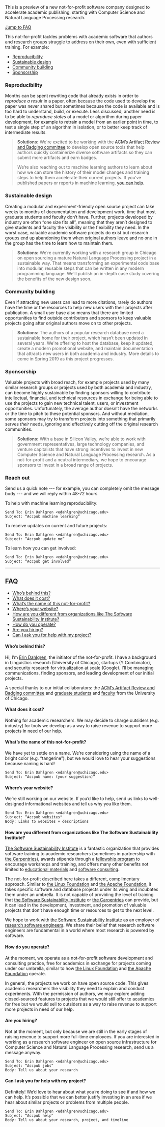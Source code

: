 This is a preview of a new not-for-profit software company designed to accelerate academic publishing, starting with Computer Science and Natural Language Processing research.

[Jump to FAQ](#faq)

This not-for-profit tackles problems with academic software that authors and research groups struggle to address on their own, even with sufficient training. For example:

+ [Reproducibility](#reproducibility)
+ [Sustainable design](#sustainable-design)
+ [Community building](#community-building)
+ [Sponsorship](#sponsorship)

### Reproducibility

Months can be spent rewriting code that already exists in order to *reproduce a result* in a paper, often because the code used to develop the paper was never shared but sometimes because the code is available and is too hard to understand, build, or execute. Less discussed, another need is to be able to *reproduce states* of a model or algorithm during paper development, for example to retrain a model from an earlier point in time, to test a single step of an algorithm in isolation, or to better keep track of intermediate results.

> **Solutions:** We're excited to be working with the [ACM’s Artifact Review and Badging committee](https://www.acm.org/publications/policies/artifact-review-badging) to develop open source tools that help authors quickly containerize diverse software artifacts so they can submit more artifacts and earn badges.
>
> We’re also reaching out to machine learning authors to learn about how we can store the history of their model changes and training steps to help them accelerate their current projects. If you’ve published papers or reports in machine learning, [you can help](#reach-out).

### Sustainable design

Creating a modular and experiment-friendly open source project can take weeks to months of documentation and development work, time that most graduate students and faculty don’t have. Further, projects developed by industry are often “one size fits all”, meaning that they aren’t designed to give students and faculty the visibility or the flexibility they need. In the worst case, valuable academic software projects do exist but research groups end up abandoning them when original authors leave and no one in the group has the time to learn how to maintain them.

> **Solutions:** We’re currently working with a research group in Chicago on open sourcing a mature Natural Language Processing project in a sustainable way. That means transforming an experimental code base into modular, reusable steps that can be written in any modern programming language. We’ll publish an in-depth case study covering the benefits of the new design soon.

### Community building

Even if attracting new users can lead to more citations, rarely do authors have the time or the resources to help new users with their projects after publication. A small user base also means that there are limited opportunities to find outside contributors and sponsors to keep valuable projects going after original authors move on to other projects.

> **Solutions:** The authors of a popular research database need a sustainable home for their project, which hasn’t been updated in several years. We're offering to host the database, keep it updated, create a modern promotional website, and maintain documentation that attracts new users in both academia and industry. More details to come in Spring 2019 as this project progresses.

### Sponsorship

Valuable projects with broad reach, for example projects used by many similar research groups or projects used by both academia and industry, can become highly sustainable by finding sponsors willing to contribute intellectual, financial, and technical resources in exchange for being able to use the projects to gain new technical talent, users, or investment opportunities. Unfortunately, the average author doesn’t have the networks or the time to pitch to these potential sponsors. And without mediation, some sponsors may try to transform projects into something that primarily serves *their* needs, ignoring and effectively cutting off the original research communities.

> **Solutions:** With a base in Silicon Valley, we’re able to work with government representatives, large technology companies, and venture capitalists that have strong incentives to invest in new Computer Science and Natural Language Processing research. As a not-for-profit and a neutral intermediary, we hope to encourage sponsors to invest in a broad range of projects. 

### Reach out

Send us a quick note --- for example, you can completely omit the message body --- and we will reply within 48-72 hours.

To help with machine learning reproducibility:

```
Send To: Erin Dahlgren <edahlgren@uchicago.edu>
Subject: “Accpub machine learning”
```

To receive updates on current and future projects:

```
Send To: Erin Dahlgren <edahlgren@uchicago.edu>
Subject: “Accpub update me”
```

To learn how you can get involved:

```
Send To: Erin Dahlgren <edahlgren@uchicago.edu>
Subject: “Accpub get involved”
```

------

## FAQ

+ [Who’s behind this?](#whos-behind-this)
+ [What does it cost?](#what-does-it-cost)
+ [What’s the name of this not-for-profit?](#whats-the-name-of-this-not-for-profit)
+ [Where’s your website?](#wheres-your-website)
+ [How are you different from organizations like The Software Sustainability Institute?](#how-are-you-different-from-organizations-like-the-software-sustainability-institute)
+ [How do you operate?](#how-do-you-operate)
+ [Are you hiring?](#are-you-hiring)
+ [Can I ask you for help with my project?](#can-i-ask-you-for-help-with-my-project)

#### Who’s behind this?

Hi, I’m [Erin Dahlgren](https://edahlgren.com/), the initiator of the not-for-profit. I have a background in Linguistics research (University of Chicago), startups (Y Combinator), and security research for virtualization at scale (Google). I’ll be managing communications, finding sponsors, and leading development of our initial projects.

A special thanks to our initial collaborators: the [ACM’s Artifact Review and Badging committee](https://www.acm.org/publications/policies/artifact-review-badging) and [graduate students](https://www.cs.uchicago.edu/people/students/) and [faculty](https://www.cs.uchicago.edu/people/faculty/) from the University of Chicago.

#### What does it cost?

Nothing for academic researchers. We may decide to charge outsiders (e.g. industry) for tools we develop as a way to raise revenue to support more projects in need of our help.

#### What’s the name of this not-for-profit?

We have yet to settle on a name. We’re considering using the name of a bright color (e.g. “tangerine”), but we would love to hear your suggestions because naming is hard!

```
Send To: Erin Dahlgren <edahlgren@uchicago.edu>
Subject: “Accpub name: (your suggestion)”
```

#### Where’s your website?

We’re still working on our website. If you’d like to help, send us links to well-designed informational websites and tell us why you like them.

```
Send To: Erin Dahlgren <edahlgren@uchicago.edu>
Subject: “Accpub websites"
Body: Links to websites + descriptions
```

#### How are you different from organizations like The Software Sustainability Institute?

[The Software Sustainability Institute](https://www.software.ac.uk/) is a fantastic organization that provides software training to academic researchers (sometimes in partnership with [the Carpentries](https://carpentries.org/)), awards stipends through a [fellowship program](https://www.software.ac.uk/programmes-and-events/fellowship-programme) to encourage workshops and training, and offers many other benefits not limited to [educational materials](https://www.software.ac.uk/resources/guides) and [software consulting](https://www.software.ac.uk/who-do-we-work).

The not-for-profit described here takes a different, complimentary approach. Similar to [the Linux Foundation](https://www.linuxfoundation.org/) and [the Apache Foundation](https://www.apache.org/), it takes specific software and database projects under its wing and incubates them under an umbrella. It is not capable of providing the level of training that [the Software Sustainability Institute](https://www.software.ac.uk/) or [the Carpentries](https://carpentries.org/) can provide, but it can lead in the development, investment, and promotion of valuable projects that don’t have enough time or resources to get to the next level.

We hope to work with [the Software Sustainability Institute](https://www.software.ac.uk/) as an employer of [research software engineers](https://www.software.ac.uk/research-software-engineers). We share their belief that research software engineers are fundamental in a world where most research is powered by software.

#### How do you operate?

At the moment, we operate as a not-for-profit software development and consulting practice, free for academics in exchange for projects coming under our umbrella, similar to how [the Linux Foundation](https://www.apache.org/) and [the Apache Foundation](https://www.linuxfoundation.org/) operate.

In general, the projects we work on have open source code. This gives academic researchers the visibility they need to explain and conduct experiments. With the permission of authors, we may explore adding closed-sourced features to projects that we would still offer to academics for free but we would sell to outsiders as a way to raise revenue to support more projects in need of our help.

#### Are you hiring?

Not at the moment, but only because we are still in the early stages of raising revenue to support more full-time employees. If you are interested in working as a research software engineer on open source infrastructure for Computer Science and Natural Language Processing research, send us a message anyway.

```
Send To: Erin Dahlgren <edahlgren@uchicago.edu>
Subject: “Accpub jobs”
Body: Tell us about your research
```

#### Can I ask you for help with my project?

Definitely! We’d love to hear about what you’re doing to see if and how we can help. It’s possible that we can better justify investing in an area if we hear about similar projects or problems from multiple people.

```
Send To: Erin Dahlgren <edahlgren@uchicago.edu>
Subject: “Accpub help”
Body: Tell us about your research, project, and timeline
```
